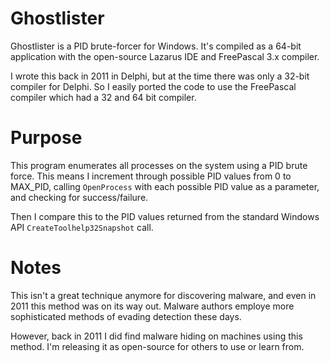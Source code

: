 # Ghostlister

Ghostlister is a PID brute-forcer for Windows. It's compiled as a 64-bit application with the open-source Lazarus IDE and FreePascal 3.x compiler.

I wrote this back in 2011 in Delphi, but at the time there was only a 32-bit compiler for Delphi. So I easily ported the code to use the FreePascal compiler which had a 32 and 64 bit compiler.

# Purpose

This program enumerates all processes on the system using a PID brute force. This means I increment through possible PID values from 0 to MAX_PID, calling `OpenProcess` with each possible PID value as a parameter, and checking for success/failure.

Then I compare this to the PID values returned from the standard Windows API `CreateToolhelp32Snapshot` call.

# Notes

This isn't a great technique anymore for discovering malware, and even in 2011 this method was on its way out. Malware authors employe more sophisticated methods of evading detection these days.

However, back in 2011 I did find malware hiding on machines using this method. I'm releasing it as open-source for others to use or learn from.